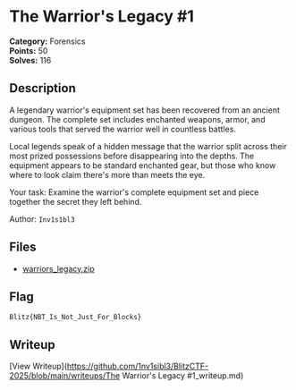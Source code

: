 # The Warrior's Legacy #1

**Category:** Forensics  
**Points:** 50  
**Solves:** 116  

## Description

A legendary warrior's equipment set has been recovered from an ancient dungeon. The complete set includes enchanted weapons, armor, and various tools that served the warrior well in countless battles.

Local legends speak of a hidden message that the warrior split across their most prized possessions before disappearing into the depths. The equipment appears to be standard enchanted gear, but those who know where to look claim there's more than meets the eye.

Your task: Examine the warrior's complete equipment set and piece together the secret they left behind. 

Author: `Inv1s1bl3`

## Files

- [warriors_legacy.zip](https://github.com/1nv1sibl3/BlitzCTF-2025/blob/main/files/9b638f58ff44727aee18e9f4cae19fd6/warriors_legacy.zip)

## Flag

`Blitz{NBT_Is_Not_Just_For_Blocks}`

## Writeup

[View Writeup](https://github.com/1nv1sibl3/BlitzCTF-2025/blob/main/writeups/The Warrior's Legacy #1_writeup.md)
